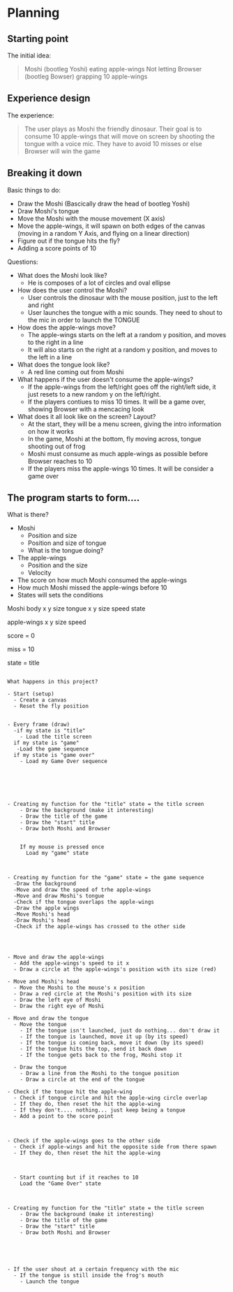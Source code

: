 # Planning

## Starting point

The initial idea:

> Moshi (bootleg Yoshi) eating apple-wings
> Not letting Browser (bootleg Bowser) grapping 10 apple-wings

## Experience design

The experience:

> The user plays as Moshi the friendly dinosaur. Their goal is to consume 10 apple-wings that will move on screen
> by shooting the tongue with a voice mic. They have to avoid 10 misses or else Browser will win the game

## Breaking it down

Basic things to do:

- Draw the Moshi (Bascically draw the head of bootleg Yoshi)
- Draw Moshi's tongue
- Move the Moshi with the mouse movement (X axis)
- Move the apple-wings, it will spawn on both edges of the canvas (moving in a random Y Axis, and flying on a linear direction)
- Figure out if the tongue hits the fly?
- Adding a score points of 10

Questions:

- What does the Moshi look like?
  - He is composes of a lot of circles and oval ellipse
- How does the user control the Moshi?
  - User controls the dinosaur with the mouse position, just to the left and right
  - User launches the tongue with a mic sounds. They need to shout to the mic in order to launch the TONGUE
- How does the apple-wings move?
  - The apple-wings starts on the left at a random y position, and moves to the right in a line
  - It will also starts on the right at a random y position, and moves to the left in a line
- What does the tongue look like?
  - A red line coming out from Moshi
- What happens if the user doesn't consume the apple-wings?
  - If the apple-wings from the left/right goes off the right/left side, it just resets to a new random y on the left/right.
  - If the players contiues to miss 10 times. It will be a game over, showing Browser with a mencacing look
- What does it all look like on the screen? Layout?
  - At the start, they will be a menu screen, giving the intro information on how it works
  - In the game, Moshi at the bottom, fly moving across, tongue shooting out of frog
  - Moshi must consume as much apple-wings as possible before Browser reaches to 10
  - If the players miss the apple-wings 10 times. It will be consider a game over

## The program starts to form....

What is there?

- Moshi
  - Position and size
  - Position and size of tongue
  - What is the tongue doing?
- The apple-wings
  - Position and the size
  - Velocity
- The score on how much Moshi consumed the apple-wings
- How much Moshi missed the apple-wings before 10
- States will sets the conditions

Moshi
body
x
y
size
tongue
x
y
size
speed
state

apple-wings
x
y
size
speed

score = 0

miss = 10

state = title

```

What happens in this project?

- Start (setup)
  - Create a canvas
  - Reset the fly position


- Every frame (draw)
  -if my state is "title"
    - Load the title screen
  if my state is "game"
   -Load the game sequence
  if my state is "game over"
    - Load my Game Over sequence






- Creating my function for the "title" state = the title screen
    - Draw the background (make it interesting)
    - Draw the title of the game
    - Draw the "start" title
    - Draw both Moshi and Browser


    If my mouse is pressed once
      Load my "game" state



- Creating my function for the "game" state = the game sequence
  -Draw the background
  -Move and draw the speed of trhe apple-wings
  -Move and draw Moshi's tongue
  -Check if the tongue overlaps the apple-wings
  -Draw the apple wings
  -Move Moshi's head
  -Draw Moshi's head
  -Check if the apple-wings has crossed to the other side




- Move and draw the apple-wings
  - Add the apple-wings's speed to it x
  - Draw a circle at the apple-wings's position with its size (red)

- Move and Moshi's head
  - Move the Moshi to the mouse's x position
  - Draw a red circle at the Moshi's position with its size
  - Draw the left eye of Moshi
  - Draw the right eye of Moshi

- Move and draw the tongue
  - Move the tongue
    - If the tongue isn't launched, just do nothing... don't draw it
    - If the tongue is launched, move it up (by its speed)
    - If the tongue is coming back, move it down (by its speed)
    - If the tongue hits the top, send it back down
    - If the tongue gets back to the frog, Moshi stop it

  - Draw the tongue
    - Draw a line from the Moshi to the tongue position
    - Draw a circle at the end of the tongue

- Check if the tongue hit the apple-wing
  - Check if tongue circle and hit the apple-wing circle overlap
  - If they do, then reset the hit the apple-wing
  - If they don't.... nothing... just keep being a tongue
  - Add a point to the score point



- Check if the apple-wings goes to the other side
  - Check if apple-wings and hit the opposite side from there spawn
  - If they do, then reset the hit the apple-wing



  - Start counting but if it reaches to 10
    Load the "Game Over" state



- Creating my function for the "title" state = the title screen
    - Draw the background (make it interesting)
    - Draw the title of the game
    - Draw the "start" title
    - Draw both Moshi and Browser





- If the user shout at a certain frequency with the mic
  - If the tongue is still inside the frog's mouth
    - Launch the tongue
